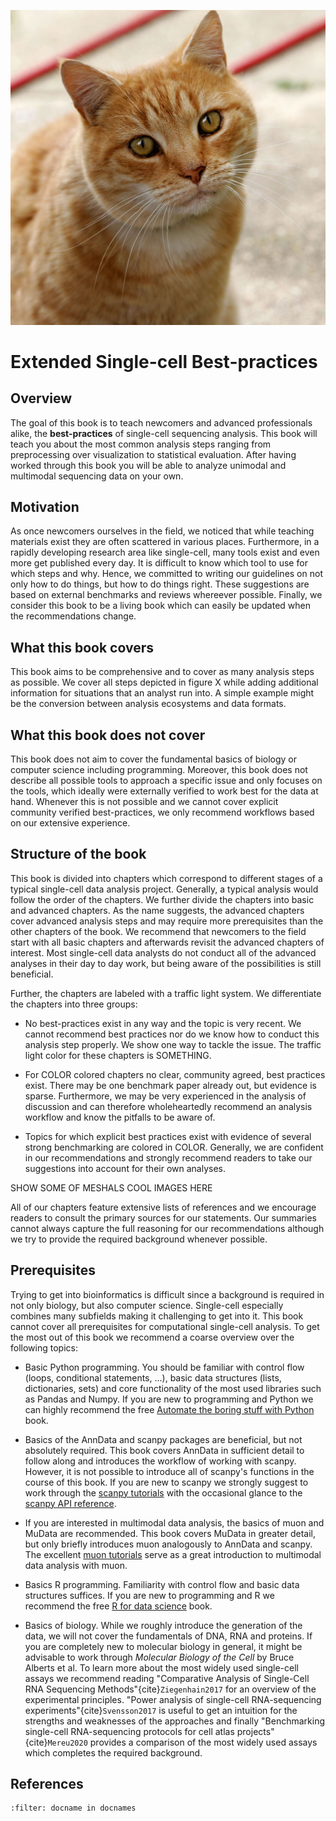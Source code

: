 ![alt text](_static/images/title.jpg "Title")

<div style="page-break-after: always;"></div>

# Extended Single-cell Best-practices

## Overview

The goal of this book is to teach newcomers and advanced professionals alike, the **best-practices** of single-cell sequencing analysis.
This book will teach you about the most common analysis steps ranging from preprocessing over visualization to statistical evaluation.
After having worked through this book you will be able to analyze unimodal and multimodal sequencing data on your own.

## Motivation

As once newcomers ourselves in the field, we noticed that while teaching materials exist they are often scattered in various places. Furthermore, in a rapidly developing research area like single-cell, many tools exist and even more get published every day. It is difficult to know which tool to use for which steps and why.
Hence, we committed to writing our guidelines on not only how to do things, but how to do things right. These suggestions are based on external benchmarks and reviews whereever possible. Finally, we consider this book to be a living book which can easily be updated when the recommendations change.

## What this book covers

This book aims to be comprehensive and to cover as many analysis steps as possible. We cover all steps depicted in figure X while adding additional information for situations that an analyst run into. A simple example might be the conversion between analysis ecosystems and data formats.

## What this book does not cover

This book does not aim to cover the fundamental basics of biology or computer science including programming. Moreover, this book does not describe all possible tools to approach a specific issue and only focuses on the tools, which ideally were externally verified to work best for the data at hand. Whenever this is not possible and we cannot cover explicit community verified best-practices, we only recommend workflows based on our extensive experience.

## Structure of the book

This book is divided into chapters which correspond to different stages of a typical single-cell data analysis project. Generally, a typical analysis would follow the order of the chapters. We further divide the chapters into basic and advanced chapters. As the name suggests, the advanced chapters cover advanced analysis steps and may require more prerequisites than the other chapters of the book. We recommend that newcomers to the field start with all basic chapters and afterwards revisit the advanced chapters of interest. Most single-cell data analysts do not conduct all of the advanced analyses in their day to day work, but being aware of the possibilities is still beneficial.

Further, the chapters are labeled with a traffic light system. We differentiate the chapters into three groups:

* No best-practices exist in any way and the topic is very recent. We cannot recommend best practices nor do we know how to conduct this analysis step properly. We show one way to tackle the issue. The traffic light color for these chapters is SOMETHING.

* For COLOR colored chapters no clear, community agreed, best practices exist. There may be one benchmark paper already out, but evidence is sparse. Furthermore, we may be very experienced in the analysis of discussion and can therefore wholeheartedly recommend an analysis workflow and know the pitfalls to be aware of.

* Topics for which explicit best practices exist with evidence of several strong benchmarking are colored in COLOR. Generally, we are confident in our recommendations and strongly recommend readers to take our suggestions into account for their own analyses.

SHOW SOME OF MESHALS COOL IMAGES HERE

All of our chapters feature extensive lists of references and we encourage readers to consult the primary sources for our statements. Our summaries cannot always capture the full reasoning for our recommendations although we try to provide the required background whenever possible.

## Prerequisites

Trying to get into bioinformatics is difficult since a background is required in not only biology, but also computer science. Single-cell especially combines many subfields making it challenging to get into it. This book cannot cover all prerequisites for computational single-cell analysis. To get the most out of this book we recommend a coarse overview over the following topics:

* Basic Python programming. You should be familiar with control flow (loops, conditional statements, ...), basic data structures (lists, dictionaries, sets) and core functionality of the most used libraries such as Pandas and Numpy. If you are new to programming and Python we can highly recommend the free [Automate the boring stuff with Python](https://automatetheboringstuff.com/) book.

* Basics of the AnnData and scanpy packages are beneficial, but not absolutely required. This book covers AnnData in sufficient detail to follow along and introduces the workflow of working with scanpy. However, it is not possible to introduce all of scanpy's functions in the course of this book. If you are new to scanpy we strongly suggest to work through the [scanpy tutorials](https://scanpy.readthedocs.io/en/stable/tutorials.html) with the occasional glance to the [scanpy API reference](https://scanpy.readthedocs.io/en/stable/api.html).

* If you are interested in multimodal data analysis, the basics of muon and MuData are recommended. This book covers MuData in greater detail, but only briefly introduces muon analogously to AnnData and scanpy. The excellent [muon tutorials](https://muon-tutorials.readthedocs.io/en/latest/) serve as a great introduction to multimodal data analysis with muon.

* Basics R programming. Familiarity with control flow and basic data structures suffices. If you are new to programming and R we recommend the free [R for data science](https://r4ds.had.co.nz/) book.

* Basics of biology. While we roughly introduce the generation of the data, we will not cover the fundamentals of DNA, RNA and proteins. If you are completely new to molecular biology in general, it might be advisable to work through *Molecular Biology of the Cell* by Bruce Alberts et al. To learn more about the most widely used single-cell assays we recommend reading "Comparative Analysis of Single-Cell RNA Sequencing Methods"{cite}`Ziegenhain2017` for an overview of the experimental principles. "Power analysis of single-cell RNA-sequencing experiments"{cite}`Svensson2017` is useful to get an intuition for the strengths and weaknesses of the approaches and finally "Benchmarking single-cell RNA-sequencing protocols for cell atlas projects"{cite}`Mereu2020` provides a comparison of the most widely used assays which completes the required background.

## References

```{bibliography}
:filter: docname in docnames
```